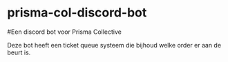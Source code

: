 # prisma-col-discord-bot


#Een discord bot voor Prisma Collective

Deze bot heeft een ticket queue systeem die bijhoud welke order er aan de beurt is.

